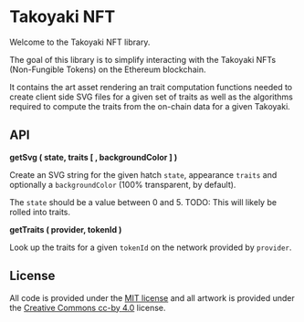 Takoyaki NFT
============

Welcome to the Takoyaki NFT library.

The goal of this library is to simplify interacting with the
Takoyaki NFTs (Non-Fungible Tokens) on the Ethereum blockchain.

It contains the art asset rendering an trait computation functions
needed to create client side SVG files for a given set of traits
as well as the algorithms required to compute the traits from the
on-chain data for a given Takoyaki.


API
---

**getSvg ( state, traits [ , backgroundColor ] )**

Create an SVG string for the given hatch `state`, appearance `traits`
and optionally a `backgroundColor` (100% transparent, by default).

The `state` should be a value between 0 and 5. TODO: This will likely
be rolled into traits.

**getTraits ( provider, tokenId )**

Look up the traits for a given `tokenId` on the network provided by `provider`.


License
-------

All code is provided under the [MIT license](https://opensource.org/licenses/MIT) and all artwork is provided
under the [Creative Commons cc-by 4.0](https://creativecommons.org/licenses/by/4.0/)
license.

